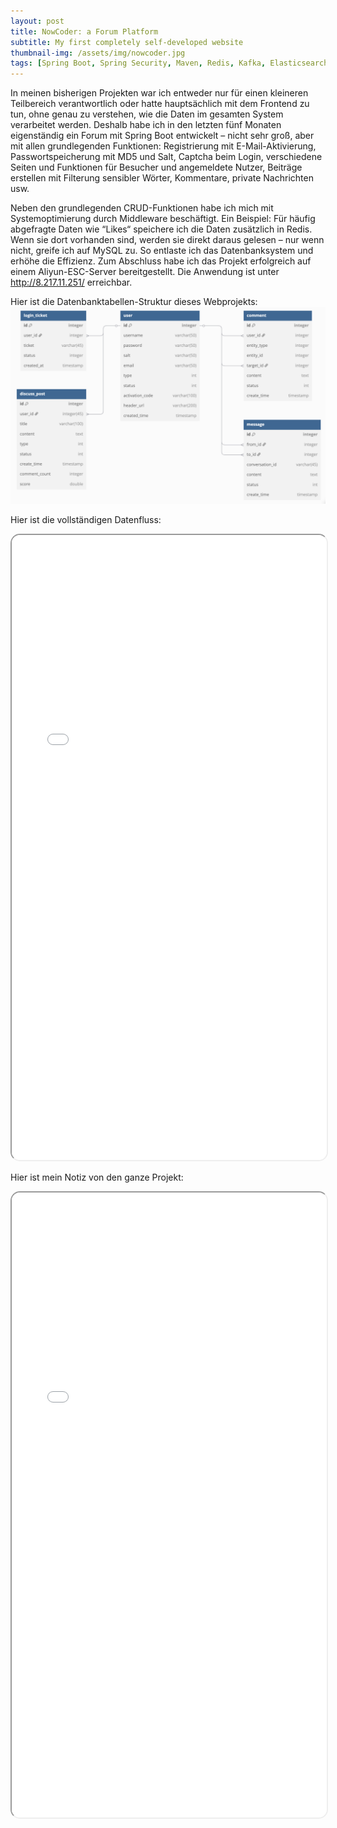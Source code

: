 ```yaml
---
layout: post
title: NowCoder: a Forum Platform
subtitle: My first completely self-developed website
thumbnail-img: /assets/img/nowcoder.jpg
tags: [Spring Boot, Spring Security, Maven, Redis, Kafka, Elasticsearch, MySQL, thymeleaf, kaptcha, Spring Email, Quartz, Caffeine, Spring Boot Actuator, Independent Developer, Fullstack, Webdevelopment]
---
```


In meinen bisherigen Projekten war ich entweder nur für einen kleineren Teilbereich verantwortlich oder hatte hauptsächlich mit dem Frontend zu tun, ohne genau zu verstehen, wie die Daten im gesamten System verarbeitet werden. Deshalb habe ich in den letzten fünf Monaten eigenständig ein Forum mit Spring Boot entwickelt – nicht sehr groß, aber mit allen grundlegenden Funktionen: Registrierung mit E-Mail-Aktivierung, Passwortspeicherung mit MD5 und Salt, Captcha beim Login, verschiedene Seiten und Funktionen für Besucher und angemeldete Nutzer, Beiträge erstellen mit Filterung sensibler Wörter, Kommentare, private Nachrichten usw.

Neben den grundlegenden CRUD-Funktionen habe ich mich mit Systemoptimierung durch Middleware beschäftigt. Ein Beispiel: Für häufig abgefragte Daten wie “Likes“ speichere ich die Daten zusätzlich in Redis. Wenn sie dort vorhanden sind, werden sie direkt daraus gelesen – nur wenn nicht, greife ich auf MySQL zu. So entlaste ich das Datenbanksystem und erhöhe die Effizienz. Zum Abschluss habe ich das Projekt erfolgreich auf einem Aliyun-ESC-Server bereitgestellt. Die Anwendung ist unter http://8.217.11.251/ erreichbar. 

Hier ist die Datenbanktabellen-Struktur dieses Webprojekts:
![Tables in MySQL Databse](/assets/img/db.jpg)

Hier ist die vollständigen Datenfluss:  
<iframe 
  src="/assets/pdf/nowcoder-Datenfluss.pdf" 
  width="100%" 
  height="1000px" 
  style="border-radius: 15px;">
</iframe>

Hier ist mein Notiz von den ganze Projekt:
<iframe 
  src="/assets/pdf/nowcoder-Note2.0.pdf" 
  width="100%" 
  height="1000px" 
  style="border-radius: 15px;">
</iframe>
